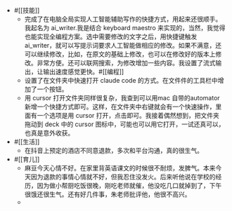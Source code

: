 - #[[技能]]
    - 完成了在电脑全局实现人工智能辅助写作的快捷方式，用起来还很顺手。我起名为 ai_writer.我是结合 keyboard maestro 来实现的，当然，我觉得也能实现全编程方案。选中需要修改的文字之后，用快捷键触发 ai_writer，就可以写提示词要求人工智能做相应的修改。如果不满意，还可以继续修改，比如，在原文的基础上修改，也可以在修改好的版本上修改。非常方便。还可以联网搜索，为修改增加一些内容。我设置了流式输出，让输出速度感觉更快。#[[编程]]
    - 设置了在文件夹中快速打开 claude code 的方式。在文件件的工具栏中增加了一个按钮。
    - 用 cursor 打开文件夹同样很复杂，我查到可以用mac 自带的automator新增一个快捷方式即可。这样，在文件夹中右键就会有一个快速操作，里面有一个选项是用 cursor 打开，点击即可。我接着偶然想到，把文件夹拖动到 deck 中的 cursor 图标中，可能也可以用它打开，一试还真可以，也真是意外收获。
- #[[生活]]
    - 在抖音上预定的酒店不同意退款，多次和平台沟通，真的很生气。
- #[[育儿]]
    - 麻豆今天心情不好。在家里背英语课文的时候很不耐烦，发脾气。本来今天因为退款的事情心情就不好，但我忍住没发火。后来听他说在学校的经历，因为做小帮厨吃饭很晚，刚吃老师就催，他没吃几口就掉到了，下午很饿还很生气。还有好几件事，朱老师批评他，他很不高兴。
    - 

